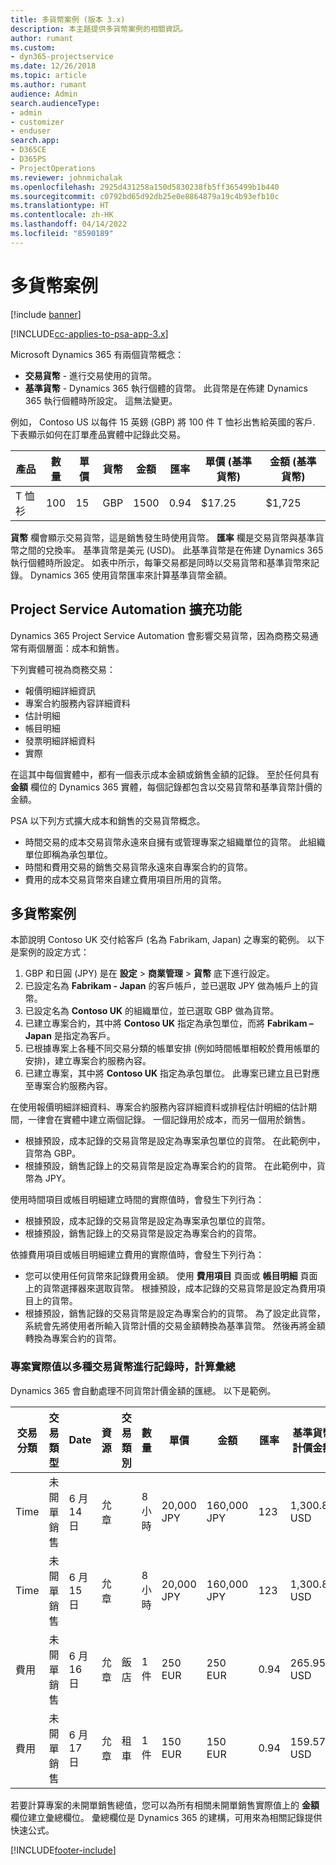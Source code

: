 ```yaml
---
title: 多貨幣案例 (版本 3.x)
description: 本主題提供多貨幣案例的相關資訊。
author: rumant
ms.custom:
- dyn365-projectservice
ms.date: 12/26/2018
ms.topic: article
ms.author: rumant
audience: Admin
search.audienceType:
- admin
- customizer
- enduser
search.app:
- D365CE
- D365PS
- ProjectOperations
ms.reviewer: johnmichalak
ms.openlocfilehash: 2925d431258a150d5830238fb5ff365499b1b440
ms.sourcegitcommit: c0792bd65d92db25e0e8864879a19c4b93efb10c
ms.translationtype: HT
ms.contentlocale: zh-HK
ms.lasthandoff: 04/14/2022
ms.locfileid: "8590189"
---
```

# <a name="multiple-currency-scenarios"></a>多貨幣案例

[!include [banner](../includes/psa-now-project-operations.md)]

[!INCLUDE[cc-applies-to-psa-app-3.x](../includes/cc-applies-to-psa-app-3x.md)]

Microsoft Dynamics 365 有兩個貨幣概念：

- **交易貨幣** - 進行交易使用的貨幣。 
- **基準貨幣** - Dynamics 365 執行個體的貨幣。 此貨幣是在佈建 Dynamics 365 執行個體時所設定。 這無法變更。

例如， Contoso US 以每件 15 英鎊 (GBP) 將 100 件 T 恤衫出售給英國的客戶. 下表顯示如何在訂單產品實體中記錄此交易。

| 產品 | 數量 | 單價 | 貨幣 | 金額 | 匯率 | 單價 (基準貨幣)| 金額 (基準貨幣)|
|---------|----------|----------------|----------|--------|---------------|----------------------|--------------|
| T 恤衫 | 100      | 15             | GBP      | 1500   | 0.94          | $17.25               | $1,725       |

**貨幣** 欄會顯示交易貨幣，這是銷售發生時使用貨幣。 **匯率** 欄是交易貨幣與基準貨幣之間的兌換率。 基準貨幣是美元 (USD)。 此基準貨幣是在佈建 Dynamics 365 執行個體時所設定。
如表中所示，每筆交易都是同時以交易貨幣和基準貨幣來記錄。 Dynamics 365 使用貨幣匯率來計算基準貨幣金額。

## <a name="project-service-automation-extensions"></a>Project Service Automation 擴充功能

Dynamics 365 Project Service Automation 會影響交易貨幣，因為商務交易通常有兩個層面：成本和銷售。

下列實體可視為商務交易：

- 報價明細詳細資訊
- 專案合約服務內容詳細資料
- 估計明細
- 帳目明細
- 發票明細詳細資料
- 實際

在這其中每個實體中，都有一個表示成本金額或銷售金額的記錄。 至於任何具有 **金額** 欄位的 Dynamics 365 實體，每個記錄都包含以交易貨幣和基準貨幣計價的金額。 

PSA 以下列方式擴大成本和銷售的交易貨幣概念。

- 時間交易的成本交易貨幣永遠來自擁有或管理專案之組織單位的貨幣。 此組織單位即稱為承包單位。
- 時間和費用交易的銷售交易貨幣永遠來自專案合約的貨幣。
- 費用的成本交易貨幣來自建立費用項目所用的貨幣。

## <a name="multiple-currency-scenario"></a>多貨幣案例

本節說明 Contoso UK 交付給客戶 (名為 Fabrikam, Japan) 之專案的範例。 以下是案例的設定方式：

1. GBP 和日圓 (JPY) 是在 **設定** \> **商業管理** \> **貨幣** 底下進行設定。 
2. 已設定名為 **Fabrikam - Japan** 的客戶帳戶，並已選取 JPY 做為帳戶上的貨幣。
3. 已設定名為 **Contoso UK** 的組織單位，並已選取 GBP 做為貨幣。
4. 已建立專案合約，其中將 **Contoso UK** 指定為承包單位，而將 **Fabrikam – Japan** 是指定為客戶。
5. 已根據專案上各種不同交易分類的帳單安排 (例如時間帳單相較於費用帳單的安排)，建立專案合約服務內容。
6. 已建立專案，其中將 **Contoso UK** 指定為承包單位。 此專案已建立且已對應至專案合約服務內容。


在使用報價明細詳細資料、專案合約服務內容詳細資料或排程估計明細的估計期間，一律會在實體中建立兩個記錄。 一個記錄用於成本，而另一個用於銷售。

- 根據預設，成本記錄的交易貨幣是設定為專案承包單位的貨幣。 在此範例中，貨幣為 GBP。
- 根據預設，銷售記錄上的交易貨幣是設定為專案合約的貨幣。 在此範例中，貨幣為 JPY。

使用時間項目或帳目明細建立時間的實際值時，會發生下列行為：

- 根據預設，成本記錄的交易貨幣是設定為專案承包單位的貨幣。
- 根據預設，銷售記錄上的交易貨幣是設定為專案合約的貨幣。

依據費用項目或帳目明細建立費用的實際值時，會發生下列行為：

- 您可以使用任何貨幣來記錄費用金額。 使用 **費用項目** 頁面或 **帳目明細** 頁面上的貨幣選擇器來選取貨幣。 根據預設，成本記錄的交易貨幣是設定為費用項目上的貨幣。 
- 根據預設，銷售記錄的交易貨幣是設定為專案合約的貨幣。 為了設定此貨幣，系統會先將使用者所輸入貨幣計價的交易金額轉換為基準貨幣。 然後再將金額轉換為專案合約的貨幣。 

### <a name="computing-roll-ups-when-project-actuals-are-recorded-in-multiple-transaction-currencies"></a>專案實際值以多種交易貨幣進行記錄時，計算彙總

Dynamics 365 會自動處理不同貨幣計價金額的匯總。 以下是範例。

| 交易分類 | 交易類型| Date   | 資源 | 交易類別 | 數量 | 單價 | 金額      | 匯率 | 基準貨幣計價金額 |
|-------------------|------------------|--------|----------|----------------------|----------|--------------|-------------|---------------|----------------|
| Time              | 未開單銷售   | 6 月 14 日 | 允章  |                      | 8 小時    | 20,000 JPY    | 160,000 JPY | 123           | 1,300.81 USD    |
| Time              | 未開單銷售   | 6 月 15 日 | 允章  |                      | 8 小時    | 20,000 JPY    | 160,000 JPY | 123           | 1,300.81 USD    |
| 費用           | 未開單銷售   | 6 月 16 日 | 允章  | 飯店                | 1 件     | 250 EUR      | 250 EUR     | 0.94          | 265.95 USD     |
| 費用           | 未開單銷售   | 6 月 17 日 | 允章  | 租車           | 1 件     | 150 EUR      | 150 EUR     | 0.94          | 159.57 USD     |

若要計算專案的未開單銷售總值，您可以為所有相關未開單銷售實際值上的 **金額** 欄位建立彙總欄位。 彙總欄位是 Dynamics 365 的建構，可用來為相關記錄提供快速公式。


[!INCLUDE[footer-include](../includes/footer-banner.md)]
